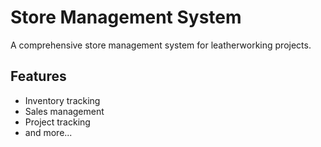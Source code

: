 # Store Management System

A comprehensive store management system for leatherworking projects.

## Features

- Inventory tracking
- Sales management
- Project tracking
- and more...